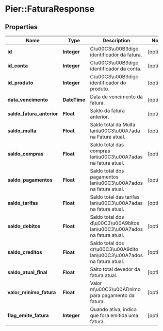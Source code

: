 # Pier::FaturaResponse

## Properties
Name | Type | Description | Notes
------------ | ------------- | ------------- | -------------
**id** | **Integer** | C\u00C3\u00B3digo identificador da fatura. | [optional] 
**id_conta** | **Integer** | C\u00C3\u00B3digo identificador da conta. | [optional] 
**id_produto** | **Integer** | C\u00C3\u00B3digo identificador do produto. | [optional] 
**data_vencimento** | **DateTime** | Data de vencimento da fatura. | [optional] 
**saldo_fatura_anterior** | **Float** | Saldo da fatura anterior. | [optional] 
**saldo_multa** | **Float** | Saldo total da Multa lan\u00C3\u00A7ada na Fatura atual. | [optional] 
**saldo_compras** | **Float** | Saldo total das compras lan\u00C3\u00A7adas na fatura atual. | [optional] 
**saldo_pagamentos** | **Float** | Saldo total dos pagamentos lan\u00C3\u00A7ados na fatura atual. | [optional] 
**saldo_tarifas** | **Float** | Saldo total das tarifas lan\u00C3\u00A7adas na fatura atual. | [optional] 
**saldo_debitos** | **Float** | Saldo total dos d\u00C3\u00A9bitos lan\u00C3\u00A7ados na fatura atual. | [optional] 
**saldo_creditos** | **Float** | Saldo total dos cr\u00C3\u00A9dito lan\u00C3\u00A7ados na fatura atual. | [optional] 
**saldo_atual_final** | **Float** | Salto total devedor da fatura atual. | [optional] 
**valor_minimo_fatura** | **Float** | Valor m\u00C3\u00ADnimo para pagamento da fatura. | [optional] 
**flag_emite_fatura** | **Integer** | Quando ativa, indica que fora emitida uma fatura. | [optional] 



